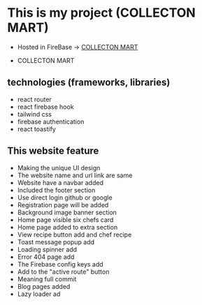 # This is my project (COLLECTON MART)

- Hosted in FireBase -> [COLLECTON MART](https://colleccon-mart.vercel.app)



- COLLECTON MART


## technologies (frameworks, libraries) 
- react router
- react firebase hook
- tailwind css
- firebase authentication
- react toastify


## This website feature

- Making the unique UI design
- The website name and url link are same
- Website have a navbar added
- Included the footer section 
- Use direct login github or google
- Registration page will be added
- Background image banner section
- Home page visible six chefs card
- Home page added to extra section 
- View recipe button add and chef recipe 
- Toast message popup add
- Loading spinner add
- Error 404 page add
- The Firebase config keys add
- Add to the "active route" button
- Meaning full commit
- Blog pages added
- Lazy loader ad